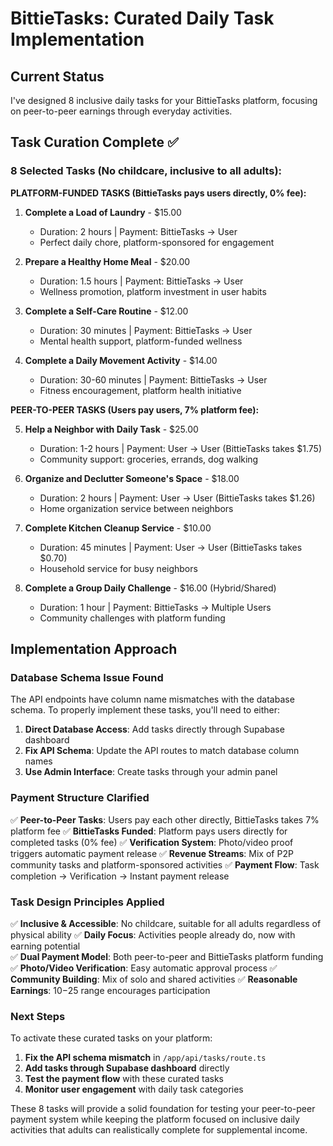 # BittieTasks: Curated Daily Task Implementation

## Current Status
I've designed 8 inclusive daily tasks for your BittieTasks platform, focusing on peer-to-peer earnings through everyday activities.

## Task Curation Complete ✅

### 8 Selected Tasks (No childcare, inclusive to all adults):

**PLATFORM-FUNDED TASKS (BittieTasks pays users directly, 0% fee):**

1. **Complete a Load of Laundry** - $15.00
   - Duration: 2 hours | Payment: BittieTasks → User
   - Perfect daily chore, platform-sponsored for engagement

2. **Prepare a Healthy Home Meal** - $20.00  
   - Duration: 1.5 hours | Payment: BittieTasks → User
   - Wellness promotion, platform investment in user habits

3. **Complete a Self-Care Routine** - $12.00
   - Duration: 30 minutes | Payment: BittieTasks → User
   - Mental health support, platform-funded wellness

4. **Complete a Daily Movement Activity** - $14.00
   - Duration: 30-60 minutes | Payment: BittieTasks → User
   - Fitness encouragement, platform health initiative

**PEER-TO-PEER TASKS (Users pay users, 7% platform fee):**

5. **Help a Neighbor with Daily Task** - $25.00
   - Duration: 1-2 hours | Payment: User → User (BittieTasks takes $1.75)
   - Community support: groceries, errands, dog walking

6. **Organize and Declutter Someone's Space** - $18.00
   - Duration: 2 hours | Payment: User → User (BittieTasks takes $1.26)
   - Home organization service between neighbors

7. **Complete Kitchen Cleanup Service** - $10.00
   - Duration: 45 minutes | Payment: User → User (BittieTasks takes $0.70)
   - Household service for busy neighbors

8. **Complete a Group Daily Challenge** - $16.00 (Hybrid/Shared)
   - Duration: 1 hour | Payment: BittieTasks → Multiple Users
   - Community challenges with platform funding

## Implementation Approach

### Database Schema Issue Found
The API endpoints have column name mismatches with the database schema. To properly implement these tasks, you'll need to either:

1. **Direct Database Access**: Add tasks directly through Supabase dashboard
2. **Fix API Schema**: Update the API routes to match database column names
3. **Use Admin Interface**: Create tasks through your admin panel

### Payment Structure Clarified

✅ **Peer-to-Peer Tasks**: Users pay each other directly, BittieTasks takes 7% platform fee
✅ **BittieTasks Funded**: Platform pays users directly for completed tasks (0% fee)
✅ **Verification System**: Photo/video proof triggers automatic payment release
✅ **Revenue Streams**: Mix of P2P community tasks and platform-sponsored activities
✅ **Payment Flow**: Task completion → Verification → Instant payment release

### Task Design Principles Applied

✅ **Inclusive & Accessible**: No childcare, suitable for all adults regardless of physical ability
✅ **Daily Focus**: Activities people already do, now with earning potential  
✅ **Dual Payment Model**: Both peer-to-peer and BittieTasks platform funding
✅ **Photo/Video Verification**: Easy automatic approval process
✅ **Community Building**: Mix of solo and shared activities
✅ **Reasonable Earnings**: $10-$25 range encourages participation

### Next Steps

To activate these curated tasks on your platform:

1. **Fix the API schema mismatch** in `/app/api/tasks/route.ts`
2. **Add tasks through Supabase dashboard** directly
3. **Test the payment flow** with these curated tasks
4. **Monitor user engagement** with daily task categories

These 8 tasks will provide a solid foundation for testing your peer-to-peer payment system while keeping the platform focused on inclusive daily activities that adults can realistically complete for supplemental income.